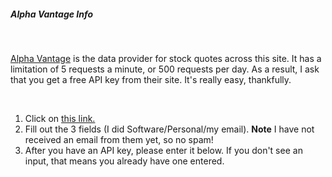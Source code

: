 ##### Alpha Vantage Info

<br/>

[Alpha Vantage](https://www.alphavantage.co/) is the data provider for stock quotes across this site. It has a limitation of 5 requests a minute, or 500 requests per day. As a result, I ask that you get a free API key from their site. It's really easy, thankfully.

<br />

1. Click on [this link.](https://www.alphavantage.co/support/#api-key)
1. Fill out the 3 fields (I did Software/Personal/my email). **Note** I have not received an email from them yet, so no spam!
1. After you have an API key, please enter it below. If you don't see an input, that means you already have one entered.
